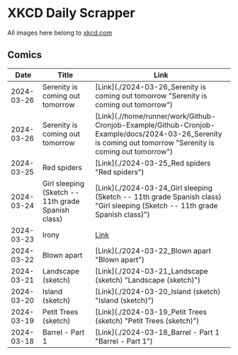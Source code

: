 # XKCD Daily Scrapper

All images here belong to [xkcd.com](https://xkcd.com "xkcd.com")

## Comics

| Date       | Title                | Link                                                             |
| ---------- | -------------------- | ---------------------------------------------------------------- |
| 2024-03-26 | Serenity is coming out tomorrow | [Link](./2024-03-26_Serenity is coming out tomorrow "Serenity is coming out tomorrow") |
| 2024-03-26 | Serenity is coming out tomorrow | [Link](.//home/runner/work/Github-Cronjob-Example/Github-Cronjob-Example/docs/2024-03-26_Serenity is coming out tomorrow "Serenity is coming out tomorrow") |
| 2024-03-25 | Red spiders                    | [Link](./2024-03-25_Red spiders "Red spiders") |
| 2024-03-24 | Girl sleeping (Sketch -- 11th grade Spanish class) | [Link](./2024-03-24_Girl sleeping (Sketch -- 11th grade Spanish class) "Girl sleeping (Sketch -- 11th grade Spanish class)") |
| 2024-03-23 | Irony                          | [Link](./2024-03-23_Irony "Irony") |
| 2024-03-22 | Blown apart          | [Link](./2024-03-22_Blown apart "Blown apart")                   |
| 2024-03-21 | Landscape (sketch)   | [Link](./2024-03-21_Landscape (sketch) "Landscape (sketch)")     |
| 2024-03-20 | Island (sketch)      | [Link](./2024-03-20_Island (sketch) "Island (sketch)")           |
| 2024-03-19 | Petit Trees (sketch) | [Link](./2024-03-19_Petit Trees (sketch) "Petit Trees (sketch)") |
| 2024-03-18 | Barrel - Part 1      | [Link](./2024-03-18_Barrel - Part 1 "Barrel - Part 1")           |
